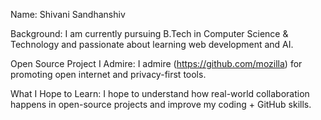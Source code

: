 Name: Shivani Sandhanshiv

Background:
I am currently pursuing B.Tech in Computer Science & Technology and passionate about learning web development and AI.

Open Source Project I Admire:
I admire (https://github.com/mozilla) for promoting open internet and privacy-first tools.

What I Hope to Learn:
I hope to understand how real-world collaboration happens in open-source projects and improve my coding + GitHub skills.
